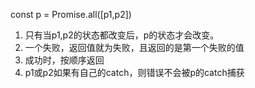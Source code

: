 <!-- promise.all() -->
const p = Promise.all([p1,p2]) 
1. 只有当p1,p2的状态都改变后，p的状态才会改变。
2. 一个失败，返回值就为失败，且返回的是第一个失败的值
2. 成功时，按顺序返回
3. p1或p2如果有自己的catch，则错误不会被p的catch捕获 
